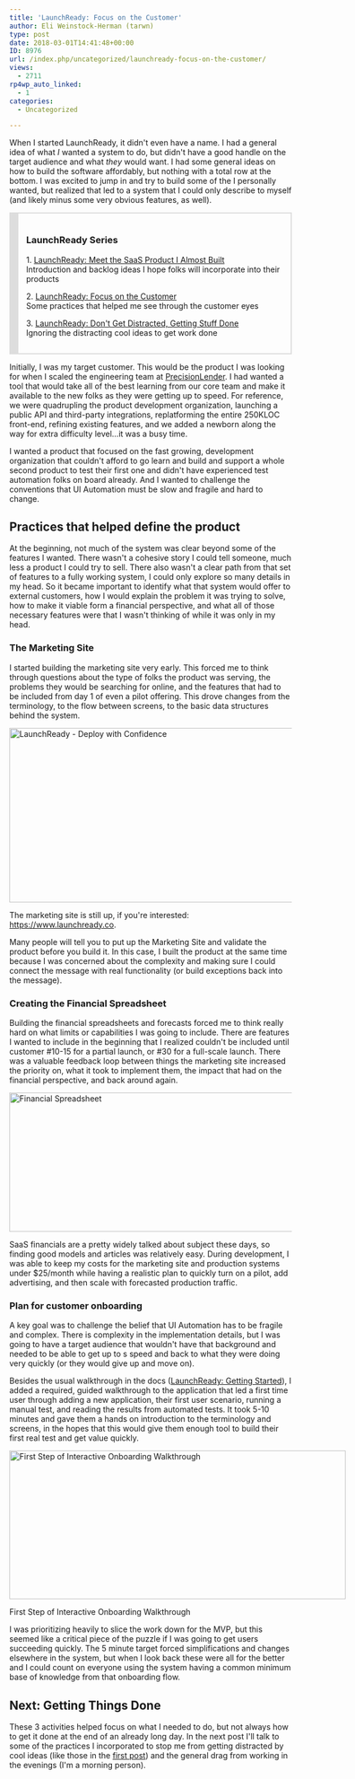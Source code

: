 ```yaml
---
title: 'LaunchReady: Focus on the Customer'
author: Eli Weinstock-Herman (tarwn)
type: post
date: 2018-03-01T14:41:48+00:00
ID: 8976
url: /index.php/uncategorized/launchready-focus-on-the-customer/
views:
  - 2711
rp4wp_auto_linked:
  - 1
categories:
  - Uncategorized

---
```

When I started LaunchReady, it didn't even have a name. I had a general idea of what _I_ wanted a system to do, but didn't have a good handle on the target audience and what _they_ would want. I had some general ideas on how to build the software affordably, but nothing with a total row at the bottom. I was excited to jump in and try to build some of the I personally wanted, but realized that led to a system that I could only describe to myself (and likely minus some very obvious features, as well).

<div style="border: 2px solid #ddd; border-left-width: 16px; margin: 1em 0; padding: 1em;">
  <h3>
    LaunchReady Series
  </h3>
  
  <p>
    1. <a href="/index.php/uncategorized/meet-launchready-a-saas-product-that-almost-was/">LaunchReady: Meet the SaaS Product I Almost Built</a><br /> Introduction and backlog ideas I hope folks will incorporate into their products
  </p>
  
  <p>
    2. <u>LaunchReady: Focus on the Customer</u><br /> Some practices that helped me see through the customer eyes
  </p>
  
  <p>
    3. <a href="/index.php/uncategorized/launchready-dont-get-distracted-getting-stuff-done/">LaunchReady: Don't Get Distracted, Getting Stuff Done</a><br /> Ignoring the distracting cool ideas to get work done
  </p>
</div>

Initially, I was my target customer. This would be the product I was looking for when I scaled the engineering team at [PrecisionLender][1]. I had wanted a tool that would take all of the best learning from our core team and make it available to the new folks as they were getting up to speed. For reference, we were quadrupling the product development organization, launching a public API and third-party integrations, replatforming the entire 250KLOC front-end, refining existing features, and we added a newborn along the way for extra difficulty level…it was a busy time.

I wanted a product that focused on the fast growing, development organization that couldn't afford to go learn and build and support a whole second product to test their first one and didn't have experienced test automation folks on board already. And I wanted to challenge the conventions that UI Automation must be slow and fragile and hard to change.

## Practices that helped define the product

At the beginning, not much of the system was clear beyond some of the features I wanted. There wasn't a cohesive story I could tell someone, much less a product I could try to sell. There also wasn't a clear path from that set of features to a fully working system, I could only explore so many details in my head. So it became important to identify what that system would offer to external customers, how I would explain the problem it was trying to solve, how to make it viable form a financial perspective, and what all of those necessary features were that I wasn't thinking of while it was only in my head.

### The Marketing Site

I started building the marketing site very early. This forced me to think through questions about the type of folks the product was serving, the problems they would be searching for online, and the features that had to be included from day 1 of even a pilot offering. This drove changes from the terminology, to the flow between screens, to the basic data structures behind the system.

[<img src="/wp-content/uploads/2018/02/launchreadypost_02-600x311.png" alt="LaunchReady - Deploy with Confidence" width="600" height="311" class="aligncenter size-medium-width wp-image-8943" srcset="/wp-content/uploads/2018/02/launchreadypost_02-600x311.png 600w, /wp-content/uploads/2018/02/launchreadypost_02-300x155.png 300w, /wp-content/uploads/2018/02/launchreadypost_02-768x398.png 768w, /wp-content/uploads/2018/02/launchreadypost_02-579x300.png 579w, /wp-content/uploads/2018/02/launchreadypost_02.png 867w" sizes="(max-width: 600px) 100vw, 600px" />][2]

The marketing site is still up, if you're interested: <https://www.launchready.co>.

Many people will tell you to put up the Marketing Site and validate the product before you build it. In this case, I built the product at the same time because I was concerned about the complexity and making sure I could connect the message with real functionality (or build exceptions back into the message).

### Creating the Financial Spreadsheet

Building the financial spreadsheets and forecasts forced me to think really hard on what limits or capabilities I was going to include. There are features I wanted to include in the beginning that I realized couldn't be included until customer #10-15 for a partial launch, or #30 for a full-scale launch. There was a valuable feedback loop between things the marketing site increased the priority on, what it took to implement them, the impact that had on the financial perspective, and back around again.

<img src="/wp-content/uploads/2018/02/launchreadypost_03-600x248.png" alt="Financial Spreadsheet" width="600" height="248" class="aligncenter size-medium-width wp-image-8944" srcset="/wp-content/uploads/2018/02/launchreadypost_03-600x248.png 600w, /wp-content/uploads/2018/02/launchreadypost_03-300x124.png 300w, /wp-content/uploads/2018/02/launchreadypost_03.png 627w" sizes="(max-width: 600px) 100vw, 600px" />

SaaS financials are a pretty widely talked about subject these days, so finding good models and articles was relatively easy. During development, I was able to keep my costs for the marketing site and production systems under $25/month while having a realistic plan to quickly turn on a pilot, add advertising, and then scale with forecasted production traffic. 

### Plan for customer onboarding

A key goal was to challenge the belief that UI Automation has to be fragile and complex. There is complexity in the implementation details, but I was going to have a target audience that wouldn't have that background and needed to be able to get up to s speed and back to what they were doing very quickly (or they would give up and move on).

Besides the usual walkthrough in the docs ([LaunchReady: Getting Started][3]), I added a required, guided walkthrough to the application that led a first time user through adding a new application, their first user scenario, running a manual test, and reading the results from automated tests. It took 5-10 minutes and gave them a hands on introduction to the terminology and screens, in the hopes that this would give them enough tool to build their first real test and get value quickly.

<div id="attachment_8948" style="width: 610px" class="wp-caption aligncenter">
  <img src="/wp-content/uploads/2018/02/launchreadypost_07-600x265.png" alt="First Step of Interactive Onboarding Walkthrough" width="600" height="265" class="size-medium-width wp-image-8948" srcset="/wp-content/uploads/2018/02/launchreadypost_07-600x265.png 600w, /wp-content/uploads/2018/02/launchreadypost_07-300x132.png 300w, /wp-content/uploads/2018/02/launchreadypost_07-768x339.png 768w, /wp-content/uploads/2018/02/launchreadypost_07-1024x452.png 1024w, /wp-content/uploads/2018/02/launchreadypost_07-680x300.png 680w, /wp-content/uploads/2018/02/launchreadypost_07.png 1217w" sizes="(max-width: 600px) 100vw, 600px" />
  
  <p class="wp-caption-text">
    First Step of Interactive Onboarding Walkthrough
  </p>
</div>

I was prioritizing heavily to slice the work down for the MVP, but this seemed like a critical piece of the puzzle if I was going to get users succeeding quickly. The 5 minute target forced simplifications and changes elsewhere in the system, but when I look back these were all for the better and I could count on everyone using the system having a common minimum base of knowledge from that onboarding flow.

## Next: Getting Things Done

These 3 activities helped focus on what I needed to do, but not always how to get it done at the end of an already long day. In the next post I'll talk to some of the practices I incorporated to stop me from getting distracted by cool ideas (like those in the [first post][4]) and the general drag from working in the evenings (I'm a morning person).

 [1]: https://precisionlender.com
 [2]: https://www.launchready.co
 [3]: https://www.launchready.co/docs/getting-started/first-time-through/ "LaunchReady: Getting Started"
 [4]: /index.php/uncategorized/meet-launchready-a-saas-product-that-almost-was/